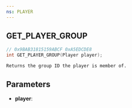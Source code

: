 ```yaml
---
ns: PLAYER
---
```

## GET_PLAYER_GROUP

```c
// 0x9BAB31815159ABCF 0xA5EDCDE8
int GET_PLAYER_GROUP(Player player);
```

```
Returns the group ID the player is member of.
```

## Parameters
* **player**:
